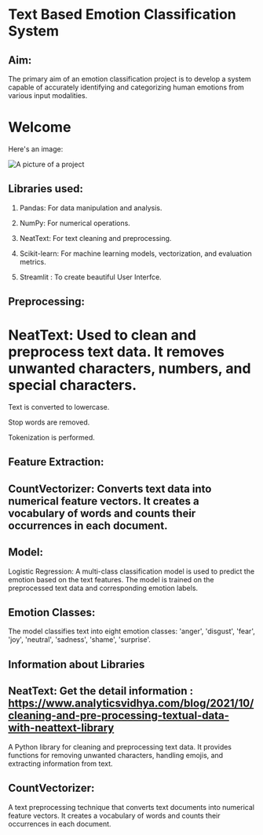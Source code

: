 # Text Based Emotion Classification System

## Aim:
The primary aim of an emotion classification project is to develop a system capable of accurately identifying and categorizing human emotions from various input modalities.



<!DOCTYPE html>
<html>
<head>
  <title>My Web Page</title>
</head>
<body>
  <h1>Welcome</h1>
  <p>Here's an image:</p>
  <img src="https://drive.google.com/file/d/10OBmlDIGTe_sp1UcwTvB3JVdrnSBm-pB/view?usp=drive_link" alt="A picture of a project">
</body>
</html>


## Libraries used:

1) Pandas: For data manipulation and analysis.

2) NumPy: For numerical operations.

3) NeatText: For text cleaning and preprocessing.

4) Scikit-learn: For machine learning models, vectorization, and evaluation metrics.

5) Streamlit : To create beautiful User Interfce.

## Preprocessing:

# NeatText: Used to clean and preprocess text data. It removes unwanted characters, numbers, and special characters.

Text is converted to lowercase.

Stop words are removed.

Tokenization is performed.

## Feature Extraction:

## CountVectorizer: Converts text data into numerical feature vectors. It creates a vocabulary of words and counts their occurrences in each document.

## Model:

Logistic Regression: A multi-class classification model is used to predict the emotion based on the text features.
The model is trained on the preprocessed text data and corresponding emotion labels.

## Emotion Classes:

The model classifies text into eight emotion classes: 'anger', 'disgust', 'fear', 'joy', 'neutral', 'sadness', 'shame', 'surprise'.

## Information about Libraries
## NeatText: Get the detail information : https://www.analyticsvidhya.com/blog/2021/10/cleaning-and-pre-processing-textual-data-with-neattext-library


A Python library for cleaning and preprocessing text data. It provides functions for removing unwanted characters, handling emojis, and extracting information from text.

## CountVectorizer:

A text preprocessing technique that converts text documents into numerical feature vectors. It creates a vocabulary of words and counts their occurrences in each document.
